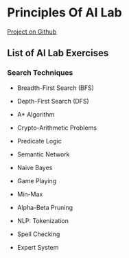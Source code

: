 # Principles Of AI Lab

[Project on Github](https://github.com/Esai-Keshav/principles-of-ai-lab)

## List of AI Lab Exercises

### Search Techniques

- Breadth-First Search (BFS)
- Depth-First Search (DFS)
- A* Algorithm

- Crypto-Arithmetic Problems

- Predicate Logic

- Semantic Network

- Naive Bayes

- Game Playing

- Min-Max
- Alpha-Beta Pruning
- NLP: Tokenization

- Spell Checking

- Expert System  
